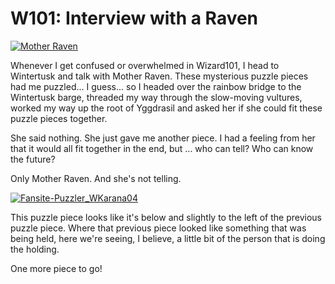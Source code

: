 # W101: Interview with a Raven

[![](http://westkarana.com/wp-content/uploads/2012/04/w101p4-480x365.jpg "Mother Raven")](http://westkarana.com/wp-content/uploads/2012/04/w101p4.jpg)

Whenever I get confused or overwhelmed in Wizard101, I head to Wintertusk and talk with Mother Raven. These mysterious puzzle pieces had me puzzled... I guess... so I headed over the rainbow bridge to the Wintertusk barge, threaded my way through the slow-moving vultures, worked my way up the root of Yggdrasil and asked her if she could fit these puzzle pieces together.

She said nothing. She just gave me another piece. I had a feeling from her that it would all fit together in the end, but ... who can tell? Who can know the future?

Only Mother Raven. And she's not telling.

[![](http://westkarana.com/wp-content/uploads/2012/04/Fansite-Puzzler_WKarana04.jpg "Fansite-Puzzler_WKarana04")](http://westkarana.com/wp-content/uploads/2012/04/Fansite-Puzzler_WKarana04.jpg)

This puzzle piece looks like it's below and slightly to the left of the previous puzzle piece. Where that previous piece looked like something that was being held, here we're seeing, I believe, a little bit of the person that is doing the holding.

One more piece to go!

